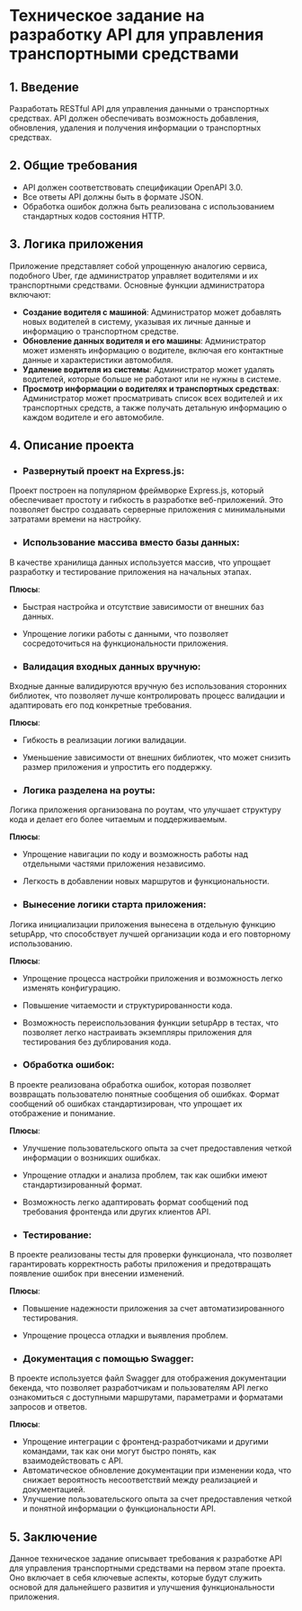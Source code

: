 # Техническое задание на разработку API для управления транспортными средствами

## 1. Введение

Разработать RESTful API для управления данными о транспортных средствах. API должен обеспечивать возможность добавления,
обновления, удаления и получения информации о транспортных средствах.

## 2. Общие требования

- API должен соответствовать спецификации OpenAPI 3.0.
- Все ответы API должны быть в формате JSON.
- Обработка ошибок должна быть реализована с использованием стандартных кодов состояния HTTP.

## 3. Логика приложения

Приложение представляет собой упрощенную аналогию сервиса, подобного Uber, где администратор управляет водителями и их
транспортными средствами. Основные функции администратора включают:

- **Создание водителя с машиной**: Администратор может добавлять новых водителей в систему, указывая их личные данные и
  информацию о транспортном средстве.
- **Обновление данных водителя и его машины**: Администратор может изменять информацию о водителе, включая его
  контактные данные и характеристики автомобиля.
- **Удаление водителя из системы**: Администратор может удалять водителей, которые больше не работают или не нужны в
  системе.
- **Просмотр информации о водителях и транспортных средствах**: Администратор может просматривать список всех водителей
  и их транспортных средств, а также получать детальную информацию о каждом водителе и его автомобиле.

## 4. Описание проекта

- ### Развернутый проект на Express.js:

Проект построен на популярном фреймворке Express.js, который обеспечивает простоту и гибкость в разработке
веб-приложений. Это позволяет быстро создавать серверные приложения с минимальными затратами времени на настройку.

- ### Использование массива вместо базы данных:

В качестве хранилища данных используется массив, что упрощает разработку и тестирование приложения на начальных этапах.

**Плюсы**:
- Быстрая настройка и отсутствие зависимости от внешних баз данных.
- Упрощение логики работы с данными, что позволяет сосредоточиться на функциональности приложения.

- ### Валидация входных данных вручную:

Входные данные валидируются вручную без использования сторонних библиотек, что позволяет лучше контролировать процесс
валидации и адаптировать его под конкретные требования.

**Плюсы**:
- Гибкость в реализации логики валидации.
- Уменьшение зависимости от внешних библиотек, что может снизить размер приложения и упростить его поддержку.

- ### Логика разделена на роуты:

Логика приложения организована по роутам, что улучшает структуру кода и делает его более читаемым и поддерживаемым.

**Плюсы**:
- Упрощение навигации по коду и возможность работы над отдельными частями приложения независимо.
- Легкость в добавлении новых маршрутов и функциональности.

- ### Вынесение логики старта приложения:

Логика инициализации приложения вынесена в отдельную функцию setupApp, что способствует лучшей организации кода и его
повторному использованию.

**Плюсы**:
- Упрощение процесса настройки приложения и возможность легко изменять конфигурацию.
- Повышение читаемости и структурированности кода.
- Возможность переиспользования функции setupApp в тестах, что позволяет легко настраивать экземпляры приложения для
  тестирования без дублирования кода.

- ### Обработка ошибок:

В проекте реализована обработка ошибок, которая позволяет возвращать пользователю понятные сообщения об ошибках.
Формат сообщений об ошибках стандартизирован, что упрощает их отображение и понимание.

**Плюсы**:
- Улучшение пользовательского опыта за счет предоставления четкой информации о возникших ошибках.
- Упрощение отладки и анализа проблем, так как ошибки имеют стандартизированный формат.
- Возможность легко адаптировать формат сообщений под требования фронтенда или других клиентов API.

- ### Тестирование:

В проекте реализованы тесты для проверки функционала, что позволяет гарантировать корректность работы приложения и
предотвращать появление ошибок при внесении изменений.

**Плюсы**:
- Повышение надежности приложения за счет автоматизированного тестирования.
- Упрощение процесса отладки и выявления проблем.

- ### Документация с помощью Swagger:

В проекте используется файл Swagger для отображения документации бекенда, что позволяет разработчикам и пользователям API
легко ознакомиться с доступными маршрутами, параметрами и форматами запросов и ответов.

**Плюсы**:
- Упрощение интеграции с фронтенд-разработчиками и другими командами, так как они могут быстро понять, как
  взаимодействовать с API.
- Автоматическое обновление документации при изменении кода, что снижает вероятность несоответствий между реализацией и
  документацией.
- Улучшение пользовательского опыта за счет предоставления четкой и понятной информации о функциональности API.

## 5. Заключение

Данное техническое задание описывает требования к разработке API для управления транспортными средствами на первом
этапе проекта. Оно включает в себя ключевые аспекты, которые будут служить основой для дальнейшего развития и улучшения
функциональности приложения.


